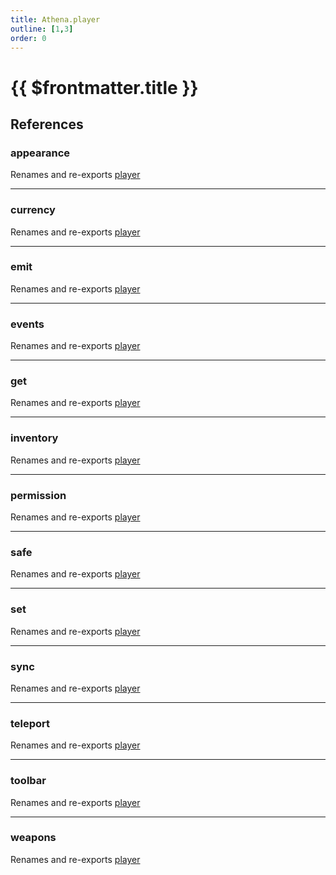 ```yaml
---
title: Athena.player
outline: [1,3]
order: 0
---
```


# {{ $frontmatter.title }}


## References

### appearance

Renames and re-exports [player](server_config.md#player)

___

### currency

Renames and re-exports [player](server_config.md#player)

___

### emit

Renames and re-exports [player](server_config.md#player)

___

### events

Renames and re-exports [player](server_config.md#player)

___

### get

Renames and re-exports [player](server_config.md#player)

___

### inventory

Renames and re-exports [player](server_config.md#player)

___

### permission

Renames and re-exports [player](server_config.md#player)

___

### safe

Renames and re-exports [player](server_config.md#player)

___

### set

Renames and re-exports [player](server_config.md#player)

___

### sync

Renames and re-exports [player](server_config.md#player)

___

### teleport

Renames and re-exports [player](server_config.md#player)

___

### toolbar

Renames and re-exports [player](server_config.md#player)

___

### weapons

Renames and re-exports [player](server_config.md#player)
